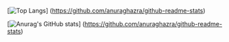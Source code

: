 [![Top Langs](https://github-readme-stats.vercel.app/api/top-langs/?username=levyxx&layout=compact&theme=algolia)]
(https://github.com/anuraghazra/github-readme-stats)

[![Anurag's GitHub stats](https://github-readme-stats.vercel.app/api?username=levyxx&theme=algolia)]
(https://github.com/anuraghazra/github-readme-stats)
